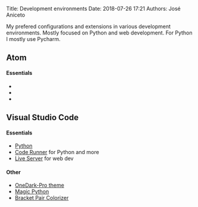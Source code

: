 Title: Development environments
Date: 2018-07-26 17:21 
Authors: José Aniceto


My prefered configurations and extensions in various development environments. Mostly focused on Python and web development. For Python I mostly use Pycharm.

## Atom

#### Essentials
- []()
- []()
- []()


## Visual Studio Code

#### Essentials
- [Python](https://marketplace.visualstudio.com/items?itemName=donjayamanne.python)
- [Code Runner](https://marketplace.visualstudio.com/items?itemName=formulahendry.code-runner) for Python and more
- [Live Server](https://marketplace.visualstudio.com/items?itemName=ritwickdey.LiveServer) for web dev

#### Other 
- [OneDark-Pro theme](https://marketplace.visualstudio.com/items?itemName=zhuangtongfa.Material-theme) 
- [Magic Python](https://marketplace.visualstudio.com/items?itemName=magicstack.MagicPython)
- [Bracket Pair Colorizer](https://marketplace.visualstudio.com/items?itemName=CoenraadS.bracket-pair-colorizer)
